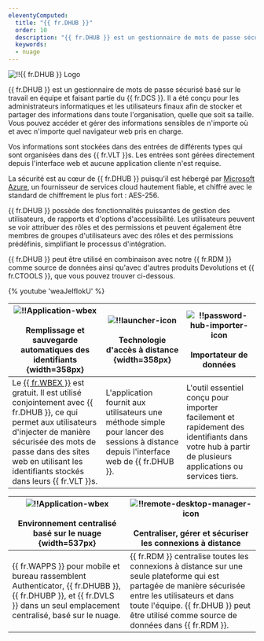 ```yaml
---
eleventyComputed:
  title: "{{ fr.DHUB }}"
  order: 10
  description: "{{ fr.DHUB }} est un gestionnaire de mots de passe sécurisé basé sur le travail en équipe et faisant partie du {{ fr.DCS }}. Il a été conçu pour les administrateurs informatiques et les utilisateurs finaux afin de stocker et partager des informations dans toute l'organisation, quelle que soit sa taille."
  keywords:
  - nuage
---
```

![!!{{ fr.DHUB }} Logo](https://cdnweb.devolutions.net/images/projects/devolutions-hub/devolutions-hub-color-shadow.svg)

{{ fr.DHUB }} est un gestionnaire de mots de passe sécurisé basé sur le travail en équipe et faisant partie du {{ fr.DCS }}. Il a été conçu pour les administrateurs informatiques et les utilisateurs finaux afin de stocker et partager des informations dans toute l'organisation, quelle que soit sa taille. Vous pouvez accéder et gérer des informations sensibles de n'importe où et avec n'importe quel navigateur web pris en charge.

Vos informations sont stockées dans des entrées de différents types qui sont organisées dans des {{ fr.VLT }}s. Les entrées sont gérées directement depuis l'interface web et aucune application cliente n'est requise.

La sécurité est au cœur de {{ fr.DHUB }} puisqu'il est hébergé par [Microsoft Azure](/hub/kb/hub-business/knowledge-base/hosting-region-password-hub/), un fournisseur de services cloud hautement fiable, et chiffré avec le standard de chiffrement le plus fort : AES-256.

{{ fr.DHUB }} possède des fonctionnalités puissantes de gestion des utilisateurs, de rapports et d'options d'accessibilité. Les utilisateurs peuvent se voir attribuer des rôles et des permissions et peuvent également être membres de groupes d'utilisateurs avec des rôles et des permissions prédéfinis, simplifiant le processus d'intégration.

{{ fr.DHUB }} peut être utilisé en combinaison avec notre {{ fr.RDM }} comme source de données ainsi qu'avec d'autres produits Devolutions et {{ fr.CTOOLS }}, que vous pouvez trouver ci-dessous.

{% youtube 'weaJeIfIokU' %}

| ![!!Application-wbex](https://cdnweb.devolutions.net/images/projects/workspace/logos/workspace-color-shadow.svg)<br><br>Remplissage et sauvegarde automatiques des identifiants {width=358px} | ![!!launcher-icon](https://cdnweb.devolutions.net/images/projects/launcher/logos/launcher-color-shadow.svg)<br><br>Technologie d'accès à distance {width=358px} | ![!!password-hub-importer-icon](https://cdnweb.devolutions.net/images/projects/password-hub-importer/logos/password-hub-importer-color-shadow.svg)<br><br>Importateur de données |
| --- | --- | --- |
| Le [{{ fr.WBEX }}](/workspace/workspace-browser-extension/) est gratuit. Il est utilisé conjointement avec {{ fr.DHUB }}, ce qui permet aux utilisateurs d'injecter de manière sécurisée des mots de passe dans des sites web en utilisant les identifiants stockés dans leurs {{ fr.VLT }}s. | L'application fournit aux utilisateurs une méthode simple pour lancer des sessions à distance depuis l'interface web de {{ fr.DHUB }}. | L'outil essentiel conçu pour importer facilement et rapidement des identifiants dans votre hub à partir de plusieurs applications ou services tiers. |

| ![!!Application-wbex](https://cdnweb.devolutions.net/images/projects/workspace/logos/workspace-color-shadow.svg)<br><br>Environnement centralisé basé sur le nuage {width=537px} | ![!!remote-desktop-manager-icon](https://cdnweb.devolutions.net/images/projects/remote-desktop-manager/logos/remote-desktop-manager-color-shadow.svg)<br><br>Centraliser, gérer et sécuriser les connexions à distance |
| --- | --- |
| {{ fr.WAPPS }} pour mobile et bureau rassemblent Authenticator, {{ fr.DHUBB }}, {{ fr.DHUBP }}, et {{ fr.DVLS }} dans un seul emplacement centralisé, basé sur le nuage. | {{ fr.RDM }} centralise toutes les connexions à distance sur une seule plateforme qui est partagée de manière sécurisée entre les utilisateurs et dans toute l'équipe. {{ fr.DHUB }} peut être utilisé comme source de données dans {{ fr.RDM }}. |
